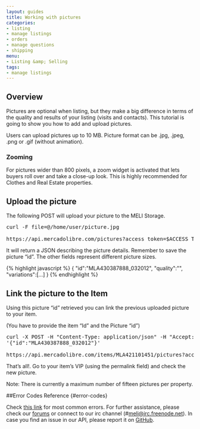 ```yaml
---
layout: guides
title: Working with pictures
categories: 
- listing
- manage listings
- orders
- manage questions
- shipping
menu: 
- Listing &amp; Selling
tags: 
- manage listings
---
```


## Overview 

Pictures are optional when listing, but they make a big difference in terms of the quality and results of your listing (visits and contacts). This tutorial is going to show you how to add and upload pictures. 

Users can upload pictures up to 10 MB. Picture format can be .jpg, .jpeg, .png or .gif (without animation). 

### Zooming
For pictures wider than 800 pixels, a zoom widget is activated that lets buyers roll over and take a close-up look. This is highly recommended for Clothes and Real Estate properties.

## Upload the picture

The following POST will upload your picture to the MELI Storage.

<pre class="terminal">
curl -F file=@/home/user/picture.jpg

https://api.mercadolibre.com/pictures?access_token=$ACCESS_TOKEN
</pre>

It will return a JSON describing the picture details. Remember to save the picture “id”. The other fields represent different picture sizes.

{% highlight javascript %}
{
   "id":"MLA430387888_032012",
   "quality":"",
   "variations":[...]
}
{% endhighlight %}

## Link the picture to the Item

Using this picture “id” retrieved you can link the previous uploaded picture to your item.

(You have to provide the item “Id” and the Picture “id”)

<pre class="terminal">
curl -X POST -H "Content-Type: application/json" -H "Accept: application/json" -d
'{"id":"MLA430387888_032012"}'

https://api.mercadolibre.com/items/MLA421101451/pictures?access_token=$ACCESS_TOKEN
</pre>

That’s all!. Go to your item’s VIP (using the permalink field) and check the new picture.

Note: There is currently a maximum number of fifteen pictures per property.

##Error Codes Reference {#error-codes}

Check <a href="/list-your-item/#error-codes">this link</a> for most common errors. For further assistance, please check our <a href='/community' target='_blank'>forums</a> or connect to our irc channel (#meli@irc.freenode.net). In case you find an issue in our API, please report it on <a href='https://github.com/mercadolibre/api/issues' target='_blank'>GitHub</a>.
